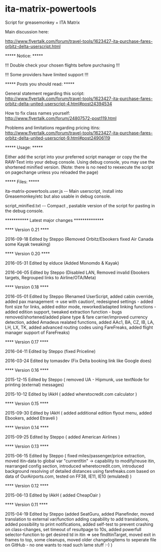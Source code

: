 ita-matrix-powertools
=====================
Script for greasemonkey + ITA Matrix

Main discussion here:

http://www.flyertalk.com/forum/travel-tools/1623427-ita-purchase-fares-orbitz-delta-userscript.html

***** Notice: *****

!!! Double check your chosen flights before purchasing !!!

!!! Some providers have limited support !!!

***** Posts you should read: *****

General statement regarding this script: http://www.flyertalk.com/forum/travel-tools/1623427-ita-purchase-fares-orbitz-delta-united-userscript-4.html#post24394534

How to fix class names yourself: http://www.flyertalk.com/forum/24807572-post119.html

Problems and limitations regarding pricing itins: http://www.flyertalk.com/forum/travel-tools/1623427-ita-purchase-fares-orbitz-delta-united-userscript-9.html#post24906119



***** Usage: *****

Either add the script into your preferred script manager or copy the the RAW-Text into your debug console.
Using debug console, you may use the shortened minified version.
(Note: there is no need to reexecute the script on pagechange unless you reloaded the page)

***** Files: *****

ita-matrix-powertools.user.js -- Main userscript, install into Greasemonkey/etc but also usable in debug console.

script_minified.txt --  Compact , pastable version of the script for pasting in the debug console.

*********** Latest major changes **************

**** Version 0.21 ****

2016-09-18 Edited by Steppo (Removed Orbitz/Ebookers
                                fixed Air Canada
                                some Kayak tweaking)

**** Version 0.20 ****

2016-05-31 Edited by elduce (Added Monomdo & Kayak)

2016-06-05 Edited by Steppo (Disabled LAN, Removed invalid Ebookers targets, Regrouped links to Airline/OTA/Meta)

**** Version 0.18 ****

2016-05-01 Edited by Steppo (Renamed UserScript,
                                added cabin override,
                                added pax management -> use with caution!,
                                redesigned settings - added font size for links,
                                added editor mode,
                                reworked/adapted linking functions - added edition support,
                                tweaked extraction function - bugs removed/shortened/added plane type & fare carrier/improved currency detection,
                                added Amadeus realated functions,
                                added AAc1, BA, CZ, IB, LA, LH, LX, TK,
                                added advanced routing codes using FareFreaks,
                                added flight manager support of FareFreaks)

**** Version 0.17 ****

2016-04-11 Edited by Steppo (fixed Priceline)

2016-03-24 Edited by tomasdev (Fix Delta booking link like Google does)

**** Version 0.16 ****

2015-12-15 Edited by Steppo ( removed UA - Hipmunk,
                                use textNode for printing (external) messages)

2015-10-12 Edited by IAkH ( added wheretocredit.com calculator )

**** Version 0.15 ****

2015-09-30 Edited by IAkH ( added additional edition flyout menu,
                                added Ebookers, 
                                added Etraveli )

**** Version 0.14 ****

2015-09-25 Edited by Steppo ( added American Airlines )

**** Version 0.13 ****

2015-06-15 Edited by Steppo ( fixed miles/passenger/price extraction,
                                 moved itin-data to global var "currentItin" -> capability to modify/reuse itin,
                                 rearranged config section,
                                 introduced wheretocredit.com,
                                 introduced background resolving of detailed distances using farefreaks.com based on data of OurAirports.com,
                                 tested on FF38, IE11, IE10 (emulated)
                                 )

**** Version 0.12 ****

2015-06-13 Edited by IAkH ( added CheapOair )

**** Version 0.11 ****

2015-04-19 Edited by Steppo (added SeatGuru,
                                added Planefinder,
                                moved translation to external var/function adding capability to add translations,
                                added possibility to print notifications,
                                added self-test to prevent crashing on class-changes,
                                set timeout of resultpage to 10s,
                                added powerfull selector-function to get desired td in itin => see findItinTarget,
                                moved exit in frames to top,
                                some cleanups,
                                moved older changelogitems to seperate file on GitHub - no one wants to read such lame stuff :-) )
